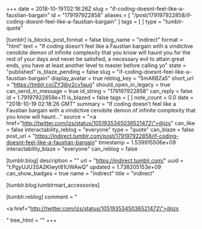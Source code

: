 +++
date = 2018-10-19T02:18:26Z
slug = "if-coding-doesnt-feel-like-a-faustian-bargain"
id = "179197922858"
aliases = [ "/post/179197922858/if-coding-doesnt-feel-like-a-faustian-bargain" ]
tags = [ ]
type = "tumblr-quote"

[tumblr]
is_blocks_post_format = false
blog_name = "indirect"
format = "html"
text = "If coding doesn’t feel like a Faustian bargain with a vindictive cenobite demon of infinite complexity that you know will haunt you for the rest of your days and never be satisfied, a necessary evil to attain great ends, you have at least another level to master before calling yo"
state = "published"
is_blaze_pending = false
slug = "if-coding-doesnt-feel-like-a-faustian-bargain"
display_avatar = true
reblog_key = "5mA6BZa5"
short_url = "https://tmblr.co/ZY3jby2cv1qug"
should_open_in_legacy = true
can_send_in_message = true
id_string = "179197922858"
can_reply = false
id = 1.79197922858e+11
is_blazed = false
tags = [ ]
note_count = 0.0
date = "2018-10-19 02:18:26 GMT"
summary = "If coding doesn’t feel like a Faustian bargain with a vindictive cenobite demon of infinite complexity that you know will haunt..."
source = "<a href=\"http://twitter.com/izs/status/1051935345036521472\">@izs</a>"
can_like = false
interactability_reblog = "everyone"
type = "quote"
can_blaze = false
post_url = "https://indirect.tumblr.com/post/179197922858/if-coding-doesnt-feel-like-a-faustian-bargain"
timestamp = 1.539915506e+09
interactability_blaze = "everyone"
can_reblog = false

[tumblr.blog]
description = ""
url = "https://indirect.tumblr.com/"
uuid = "t:PgyUJU3SA2Klwyt81UWAwQ"
updated = 1.738205153e+09
can_show_badges = true
name = "indirect"
title = "indirect"

[tumblr.blog.tumblrmart_accessories]

[tumblr.reblog]
comment = "<p><a href=\"http://twitter.com/izs/status/1051935345036521472\">@izs</a></p>"
tree_html = ""
+++
